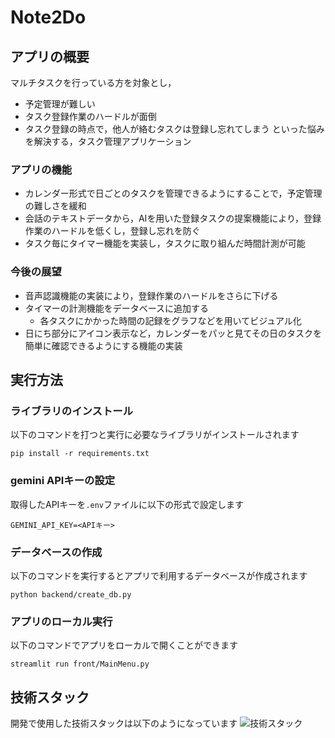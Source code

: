 # Note2Do

## アプリの概要
マルチタスクを行っている方を対象とし，
* 予定管理が難しい
* タスク登録作業のハードルが面倒
* タスク登録の時点で，他人が絡むタスクは登録し忘れてしまう
といった悩みを解決する，タスク管理アプリケーション
### アプリの機能
* カレンダー形式で日ごとのタスクを管理できるようにすることで，予定管理の難しさを緩和
* 会話のテキストデータから，AIを用いた登録タスクの提案機能により，登録作業のハードルを低くし，登録し忘れを防ぐ
* タスク毎にタイマー機能を実装し，タスクに取り組んだ時間計測が可能
### 今後の展望
* 音声認識機能の実装により，登録作業のハードルをさらに下げる
* タイマーの計測機能をデータベースに追加する
    * 各タスクにかかった時間の記録をグラフなどを用いてビジュアル化
* 日にち部分にアイコン表示など，カレンダーをパッと見てその日のタスクを簡単に確認できるようにする機能の実装

## 実行方法

### ライブラリのインストール
以下のコマンドを打つと実行に必要なライブラリがインストールされます
```shell
pip install -r requirements.txt
```

### gemini APIキーの設定
取得したAPIキーを`.env`ファイルに以下の形式で設定します
```
GEMINI_API_KEY=<APIキー>
```

### データベースの作成
以下のコマンドを実行するとアプリで利用するデータベースが作成されます
```shell
python backend/create_db.py
```

### アプリのローカル実行
以下のコマンドでアプリをローカルで開くことができます
```shell
streamlit run front/MainMenu.py
```

## 技術スタック
開発で使用した技術スタックは以下のようになっています
![技術スタック]("https://github.com/cotora/trachjob_team_p/blob/img_place/public/tech_stach_note2do.png?raw=true" "技術スタック")
